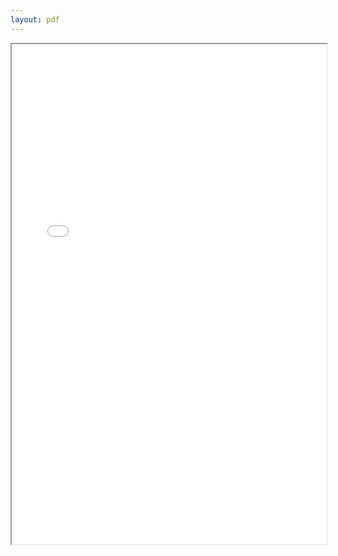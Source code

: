 ```yaml
---
layout: pdf
---
```

<iframe src="{{ site.url }}/docs/julia-shenzhen-meetup-talk-by-quxiaofeng.pdf" width="100%" height="800"></iframe>